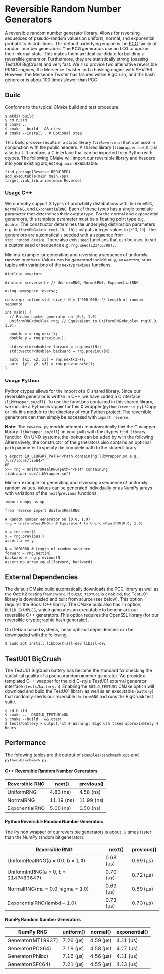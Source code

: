 # Reversible Random Number Generators

A reversible random number generator library. Allows for reversing sequences of
pseudo-random values on uniform, normal, and exponential probability
distributions. The default underlying engine is the
[PCG](https://www.pcg-random.org/index.html) family of random number generators.
The PCG generators use an LCG to update their internal state. This makes them an
ideal candidate for building a reversible generator. Furthermore, they are
statistically strong (passing TestU01 BigCrush) and very fast. We also provide
two alternative reversible PRNG engines, the Mersenne Twister and a hashing
engine with SHA256. However, the Mersenne Twister has failures within BigCrush,
and the hash generator is about 100 times slower than PCG.

## Build

Conforms to the typical CMake build and test procedure.

```
$ mkdir build
$ cd build
$ cmake ..
$ cmake --build . && ctest
# cmake --install . # Optional step
```

This build process results in a static library (`libReverse.a`) that can used
in conjunction with the public headers. A shared library (`libWrapper.so/dll`)
is also built. It contains a C interface that can be imported from Python with
ctypes. The following CMake will import our reversible library and headers
into your existing project e.g. `main` executable.

```
find_package(Reverse REQUIRED)
add_executable(main main.cpp)
target_link_libraries(main Reverse)
```

### Usage C++

We currently support 3 types of probability distributions with: `UniformRNG`,
`NormalRNG`, and `ExponentialRNG`. Each of these types has a single template
parameter that determines their output type. For the normal and exponential
generators, this template parameter must be a floating point type e.g.
`double`. The constructor determines the underlying distribution parameters
e.g. `UniformRNG<int> rng(-10, 10);` outputs integer values in [-10, 10]. The
generators are automatically seeded with a sequence from `std::random_device`.
There also exist `seed` functions that can be used to set a custom seed or
sequence e.g. `rng.seed(123456789);`.

Minimal example for generating and reversing a sequence of uniformly random
numbers. Values can be generated individually, as vectors, or as tuples with
variations of the `next/previous` functions.

```
#include <vector>

#include <reverse.h> // UniformRNG, NormalRNG, ExponentialRNG

using namespace reverse;

constexpr inline std::size_t N = 1'000'000; // Length of random sequence

int main() {
  // Random number generator on [0.0, 1.0)
  UniformRNG<double> rng; // Equivalent to UniformRNG<double> rng(0.0, 1.0);

  double x = rng.next();
  double y = rng.previous();

  std::vector<double> forward = rng.next(N);
  std::vector<double> backward = rng.previous(N);

  auto  [x1, x2, x3] = rng.next<3>();
  auto  [y1, y2, y3] = rng.previous<3>();
}
```

### Usage Python

Python ctypes allows for the import of a C shared library. Since our reversible
generator is written in C++, we have added a C interface (`libWrapper.so/dll`).
To use the functions contained in this shared library, we include a Python
wrapper for this C wrapper (`python/reverse.py`). Copy or link this module to
the directory of your Python project. The reversible generators can then simply
be accessed with `import reverse`.

**Note:** The `reverse.py` module attempts to automatically find the C wrapper
library (`libWrapper.so/dll`) on your path with the ctypes `find_library`
function. On UNIX systems, the lookup can be aided by with the following.
Alternatively, the constructor of the generators also contains an optional
`path` parameter to specify the complete path to the shared library.

```
$ export LD_LIBRARY_PATH="<Path containing libWrapper.so e.g. /usr/local/lib64>"
OR
>>> rng = UniformRealRNG(path="<Path containing libWrapper.so>/libWrapper.so")
```

Minimal example for generating and reversing a sequence of uniformly random
values. Values can be generated individually or as NumPy arrays with variations
of the `next`/`previous` functions.

```
import numpy as np

from reverse import UniformRealRNG

# Random number generator on [0.0, 1.0)
rng = UniformRealRNG() # Equivalent to UniformRealRNG(0.0, 1.0)

x = rng.next()
y = rng.previous()
assert x == y

N = 1000000 # Length of random sequence
forward = rng.next(N)
backward = rng.previous(N)
assert np.array_equal(forward, backward)
```

## External Dependencies

The default CMake build automatically downloads the PCG library as well as the
Catch2 testing framework. If `BUILD_TESTU01` is enabled, the TestU01 library is
downloaded and built from source (see below). This option requires the Boost
C++ library. The CMake build also has an option, `BUILD_EXAMPLES`, which
generates an executable to benchmark our reversible C++ generators. This option
requires the OpenSSL library (for our reversible cryptographic hash generator).

On Debian based systems, these optional dependencies can be downloaded with the
following.

```
$ sudo apt install libboost-all-dev libssl-dev
```

## TestU01 BigCrush

The TestU01 BigCrush battery has become the standard for checking the statistical
quality of a pseudorandom number generator. We provide a templated C++ wrapper
for the old C-style TestU01 external generator interface (`tests/battery.h`).
Enabling the `BUILD_TESTU01` CMake option will download and build the TestU01
library as well as an executable (`battery`) that randomly seeds our reversible
`UniformRNG` and runs the BigCrush test suite.

```
$ cd build
$ cmake .. -DBUILD_TESTU01=ON
$ cmake --build . && ctest
$ tests/battery > output.txt # Warning: BigCrush takes approximately 4 hours
```

## Performance

The following tables are the output of `examples/benchmark.cpp` and
`python/benchmark.py`.

#### C++ Reversible Random Number Generators

|  Reversible RNG |    next()   |  previous() |
| --------------- | ----------- | ----------- |
|    UniformRNG   |  4.83  (ns) |  4.58  (ns) |
|    NormalRNG    |  11.19 (ns) |  11.99 (ns) |
|  ExponentialRNG |  5.68  (ns) |  6.50  (ns) |

#### Python Reversible Random Number Generators

The Python wrapper of our reversible generators is about 10 times faster than
the NumPy random bit generators.

|            Reversible RNG            |   next()  | previous() |
| ------------------------------------ | --------- | ---------- |
|   UniformRealRNG(a = 0.0, b = 1.0)   | 0.68 (μs) | 0.69 (μs)  |
| UniformIntRNG(a = 0, b = 2147483647) | 0.70 (μs) | 0.72 (μs)  |
|   NormalRNG(mu = 0.0, sigma = 1.0)   | 0.69 (μs) | 0.69 (μs)  |
|     ExponentialRNG(lambd = 1.0)      | 0.73 (μs) | 0.73 (μs)  |


#### NumPy Random Number Generators

|     NumPy RNG      | uniform() |  normal() | exponential() |
|------------------- | --------- | --------- | ------------- |
| Generator(MT19937) | 7.26 (μs) | 4.59 (μs) |   4.31 (μs)   |
|  Generator(PCG64)  | 7.19 (μs) | 4.58 (μs) |   4.27 (μs)   |
| Generator(Philox)  | 7.16 (μs) | 4.56 (μs) |   4.31 (μs)   |
|  Generator(SFC64)  | 7.21 (μs) | 4.55 (μs) |   4.23 (μs)   |
